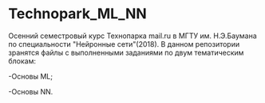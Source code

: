 # Technopark_ML_NN
Осенний семестровый курс Технопарка mail.ru в МГТУ им. Н.Э.Баумана по специальности "Нейронные сети"(2018).
В данном репозитории зранятся файлы с выполненными заданиями по двум тематическим блокам:

-Основы ML;


-Основы NN.
